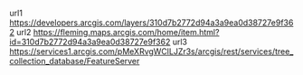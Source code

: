 url1
https://developers.arcgis.com/layers/310d7b2772d94a3a9ea0d38727e9f362
url2
https://fleming.maps.arcgis.com/home/item.html?id=310d7b2772d94a3a9ea0d38727e9f362
url3
https://services1.arcgis.com/pMeXRvgWClLJZr3s/arcgis/rest/services/tree_collection_database/FeatureServer

